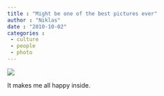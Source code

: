 ```yaml
---
title : "Might be one of the best pictures ever"
author : "Niklas"
date : "2010-10-02"
categories : 
 - culture
 - people
 - photo
---
```


[![](http://img.ffffound.com/static-data/assets/6/573eeabefff243bc3ca824917acbf02f868f57be_m.jpg)](http://img.ffffound.com/static-data/assets/6/573eeabefff243bc3ca824917acbf02f868f57be_m.jpg)

It makes me all happy inside.
